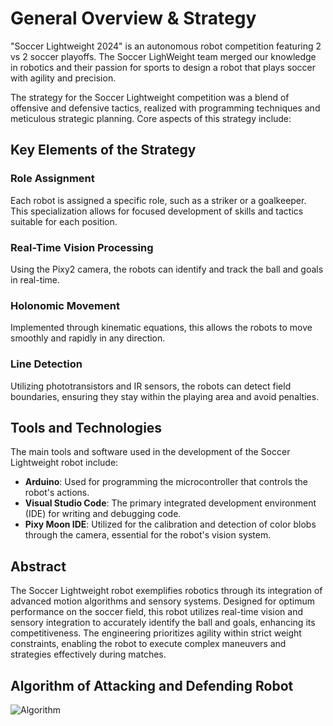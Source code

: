 # General Overview & Strategy

"Soccer Lightweight 2024" is an autonomous robot competition featuring 2 vs 2 soccer playoffs. The Soccer LighWeight team merged our knowledge  in robotics and their passion for sports to design a robot that plays soccer with agility and precision.

The strategy for the Soccer Lightweight competition was a blend of offensive and defensive tactics, realized with programming techniques and meticulous strategic planning. Core aspects of this strategy include:

## Key Elements of the Strategy

### Role Assignment
Each robot is assigned a specific role, such as a striker or a goalkeeper. This specialization allows for focused development of skills and tactics suitable for each position.

### Real-Time Vision Processing
Using the Pixy2 camera, the robots can identify and track the ball and goals in real-time.

### Holonomic Movement
Implemented through kinematic equations, this allows the robots to move smoothly and rapidly in any direction.

### Line Detection
Utilizing phototransistors and IR sensors, the robots can detect field boundaries, ensuring they stay within the playing area and avoid penalties.

## Tools and Technologies
The main tools and software used in the development of the Soccer Lightweight robot include:

- **Arduino**: Used for programming the microcontroller that controls the robot's actions.
- **Visual Studio Code**: The primary integrated development environment (IDE) for writing and debugging code.
- **Pixy Moon IDE**: Utilized for the calibration and detection of color blobs through the camera, essential for the robot's vision system.

## Abstract
The Soccer Lightweight robot exemplifies robotics through its integration of advanced motion algorithms and sensory systems. Designed for optimum performance on the soccer field, this robot utilizes real-time vision and sensory integration to accurately identify the ball and goals, enhancing its competitiveness. The engineering prioritizes agility within strict weight constraints, enabling the robot to execute complex maneuvers and strategies effectively during matches.


## Algorithm of Attacking and Defending Robot 
![Algorithm](/assets/SLW2024/Algorithm_SL2024.png)

